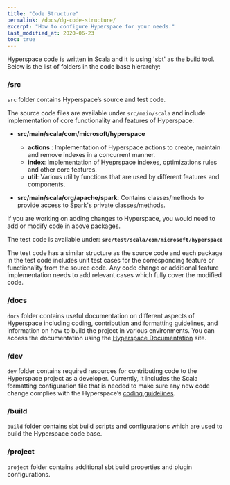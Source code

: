```yaml
---
title: "Code Structure"
permalink: /docs/dg-code-structure/
excerpt: "How to configure Hyperspace for your needs."
last_modified_at: 2020-06-23
toc: true
---
```


Hyperspace code is written in Scala and it is using 'sbt' as the build tool. Below is the list of folders in the code base hierarchy:

### /src
`src` folder contains Hyperspace’s source and test code.

The source code files are available under `src/main/scala` and include implementation of core functionality and features of Hyperspace.

- **src/main/scala/com/microsoft/hyperspace**
  - **actions** : Implementation of Hyperspace actions to create, maintain and remove indexes in a concurrent manner.
  - **index**: Implementation of Hyeprspace indexes, optimizations rules and other core features. 
  - **util**: Various utility functions that are used by different features and components.
  
- **src/main/scala/org/apache/spark**: Contains classes/methods to provide access to Spark's private classes/methods. 

If you are working on adding changes to Hyperspace, you would need to add or modify code in above packages.

The test code is available under:
**`src/test/scala/com/microsoft/hyperspace`**

The test code has a similar structure as the source code and each package in the test code includes unit test cases for the corresponding feature or functionality from the source code. Any code change or additional feature implementation needs to add relevant cases which fully cover the modified code.

### /docs
`docs` folder contains useful documentation on different aspects of Hyperspace including coding, contribution and formatting guidelines, and information on how to build the project in various environments. You can access the documentation using the [Hyperspace Documentation](https://microsoft.github.io/hyperspace/docs/ug-quick-start-guide/) site. 

### /dev
`dev` folder contains required resources for contributing code to the Hyperspace project as a developer. Currently, it includes the Scala formatting configuration file that is needed to make sure any new code change complies with the Hyperspace’s [coding guidelines](https://github.com/microsoft/hyperspace/blob/master/CONTRIBUTING.md).

### /build
`build` folder contains sbt build scripts and configurations which are used to build the Hyperspace code base.

### /project
`project` folder contains additional sbt build properties and plugin configurations.
